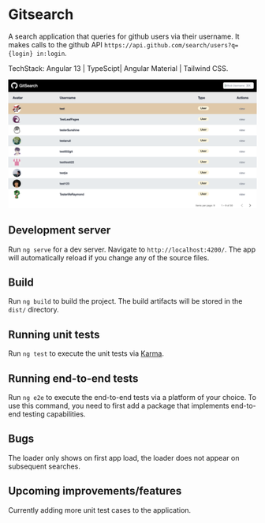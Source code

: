 # Gitsearch

A search application that queries for github users via their username. It makes calls to the github API `https://api.github.com/search/users?q={login} in:login`.


TechStack:  Angular 13 | TypeScipt| Angular Material | Tailwind CSS.

![Screenshot](gitsearch.png)

## Development server

Run `ng serve` for a dev server. Navigate to `http://localhost:4200/`. The app will automatically reload if you change any of the source files.

## Build

Run `ng build` to build the project. The build artifacts will be stored in the `dist/` directory.

## Running unit tests

Run `ng test` to execute the unit tests via [Karma](https://karma-runner.github.io).

## Running end-to-end tests

Run `ng e2e` to execute the end-to-end tests via a platform of your choice. To use this command, you need to first add a package that implements end-to-end testing capabilities.

## Bugs

The loader only shows on first app load, the loader does not appear on subsequent searches.

## Upcoming improvements/features

Currently adding more unit test cases to the application.


